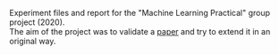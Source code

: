 Experiment files and report for the "Machine Learning Practical" group project (2020). \
The aim of the project was to validate a [paper](https://arxiv.org/abs/1803.03635) and try to extend it in an original way.